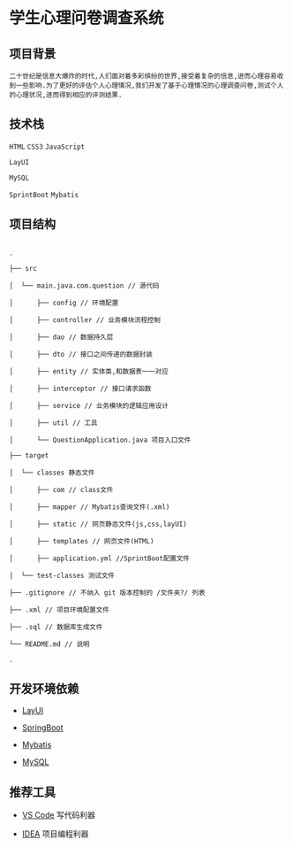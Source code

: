 # 学生心理问卷调查系统

## 项目背景
~~~
二十世纪是信息大爆炸的时代,人们面对着多彩缤纷的世界,接受着复杂的信息,进而心理容易收到一些影响.为了更好的评估个人心理情况,我们开发了基于心理情况的心理调查问卷,测试个人的心理状况,进而得到相应的评测结果.
~~~
## 技术栈

`HTML` `CSS3` `JavaScript`

`LayUI`

`MySQL`

`SprintBoot` `Mybatis`

## 项目结构

```

.

├── src

│  └── main.java.com.question // 源代码

│      ├── config // 环境配置

│      ├── controller // 业务模块流程控制

│      ├── dao // 数据持久层

│      ├── dto // 接口之间传递的数据封装

│      ├── entity // 实体类,和数据表一一对应

│      ├── interceptor // 接口请求函数

│      ├── service // 业务模块的逻辑应用设计

│      ├── util // 工具

│      └── QuestionApplication.java 项目入口文件

├── target

│  └── classes 静态文件

│      ├── com // class文件

│      ├── mapper // Mybatis查询文件(.xml)

│      ├── static // 网页静态文件(js,css,layUI)

│      ├── templates // 网页文件(HTML)

│      ├── application.yml //SprintBoot配置文件

│  └── test-classes 测试文件

├── .gitignore // 不纳入 git 版本控制的 /文件夹?/ 列表

├── .xml // 项目环境配置文件

├── .sql // 数据库生成文件

└── README.md // 说明

.

```

## 开发环境依赖

- [LayUI](https://www.layui.com/)

- [SpringBoot](https://spring.io/projects/spring-boot)

- [Mybatis](https://mybatis.org/mybatis-3/zh/index.html)

- [MySQL](https://www.mysql.com/)

## 推荐工具

- [VS Code](https://code.visualstudio.com/) 写代码利器

- [IDEA](https://www.jetbrains.com/idea/) 项目编程利器
